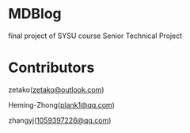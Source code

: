 # MDBlog
final project of SYSU course Senior Technical Project 

# Contributors
zetako(zetako@outlook.com)

Heming-Zhong(plank1@qq.com)

zhangyj(1059397226@qq.com)
